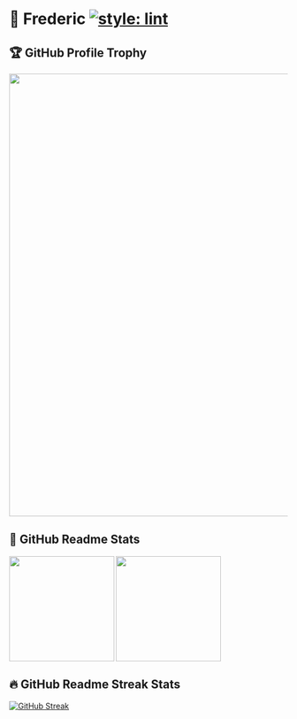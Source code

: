 
# 🌱 Frederic [![style: lint](https://img.shields.io/badge/style-lint-4BC0F5.svg)](https://pub.dev/packages/lint)

## 🏆 GitHub Profile Trophy

<a href="https://github.com/ryo-ma/github-profile-trophy">
  <img width=800 src="https://github-profile-trophy.vercel.app/?username=FredericChang&column=8&theme=onedark&no-frame=true"/>
</a>

## 📝 GitHub Readme Stats

<div>
  <a href="https://github.com/anuraghazra/github-readme-stats">
    <img height="190" align="left" src="https://github-readme-stats.vercel.app/api?username=FredericChang&count_private=true&include_all_commits=true&show_icons=true&theme=onedark" />
  </a>
  <a href="https://github.com/anuraghazra/github-readme-stats">
    <img height="190" hide ="C#" src="https://github-readme-stats.vercel.app/api/top-langs/?username=FredericChang&layout=compact&langs_count=10&theme=onedark" />
  </a>
</div>

## 🔥 GitHub Readme Streak Stats

[![GitHub Streak](http://github-readme-streak-stats.herokuapp.com?user=FredericChang&theme=dark)](https://git.io/streak-stats)

<!--
**FredericChang/FredericChang** is a ✨ _special_ ✨ repository because its `README.md` (this file) appears on your GitHub profile.

Here are some ideas to get you started:

- 🔭 I’m currently working on ...
- 🌱 I’m currently learning ...
- 👯 I’m looking to collaborate on ...
- 🤔 I’m looking for help with ...
- 💬 Ask me about ...
- 📫 How to reach me: ...
- 😄 Pronouns: ...
- ⚡ Fun fact: ...
-->
